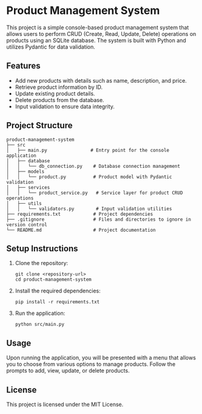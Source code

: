 # Product Management System

This project is a simple console-based product management system that allows users to perform CRUD (Create, Read, Update, Delete) operations on products using an SQLite database. The system is built with Python and utilizes Pydantic for data validation.

## Features

- Add new products with details such as name, description, and price.
- Retrieve product information by ID.
- Update existing product details.
- Delete products from the database.
- Input validation to ensure data integrity.

## Project Structure

```
product-management-system
├── src
│   ├── main.py                # Entry point for the console application
│   ├── database
│   │   └── db_connection.py    # Database connection management
│   ├── models
│   │   └── product.py          # Product model with Pydantic validation
│   ├── services
│   │   └── product_service.py   # Service layer for product CRUD operations
│   ├── utils
│   │   └── validators.py        # Input validation utilities
├── requirements.txt            # Project dependencies
├── .gitignore                  # Files and directories to ignore in version control
└── README.md                   # Project documentation
```

## Setup Instructions

1. Clone the repository:
   ```
   git clone <repository-url>
   cd product-management-system
   ```

2. Install the required dependencies:
   ```
   pip install -r requirements.txt
   ```

3. Run the application:
   ```
   python src/main.py
   ```

## Usage

Upon running the application, you will be presented with a menu that allows you to choose from various options to manage products. Follow the prompts to add, view, update, or delete products.

## License

This project is licensed under the MIT License.